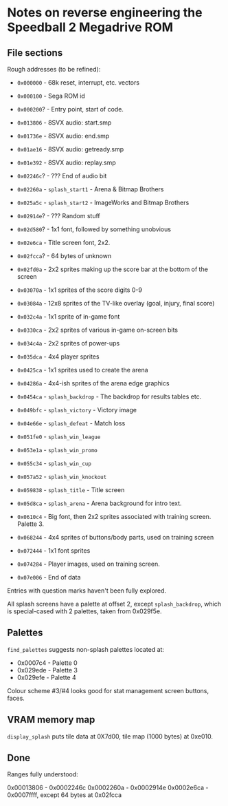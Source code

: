 # Notes on reverse engineering the Speedball 2 Megadrive ROM

## File sections

Rough addresses (to be refined):

 * `0x000000` - 68k reset, interrupt, etc. vectors
 * `0x000100` - Sega ROM id
 * `0x000200`? - Entry point, start of code.

 * `0x013806` - 8SVX audio: start.smp
 * `0x01736e` - 8SVX audio: end.smp
 * `0x01ae16` - 8SVX audio: getready.smp
 * `0x01e392` - 8SVX audio: replay.smp
 * `0x02246c`? - ??? End of audio bit

 * `0x02260a` - `splash_start1` - Arena & Bitmap Brothers
 * `0x025a5c` - `splash_start2` - ImageWorks and Bitmap Brothers

 * `0x02914e`? - ??? Random stuff
 * `0x02d580`? - 1x1 font, followed by something unobvious
 * `0x02e6ca` - Title screen font, 2x2.
 * `0x02fcca`? - 64 bytes of unknown
 * `0x02fd0a` - 2x2 sprites making up the score bar at the bottom of
                the screen
 * `0x03070a` - 1x1 sprites of the score digits 0-9
 * `0x03084a` - 12x8 sprites of the TV-like overlay (goal, injury, final score)
 * `0x032c4a` - 1x1 sprite of in-game font
 * `0x0330ca` - 2x2 sprites of various in-game on-screen bits
 * `0x034c4a` - 2x2 sprites of power-ups
 * `0x035dca` - 4x4 player sprites
 * `0x0425ca` - 1x1 sprites used to create the arena
 * `0x04286a` - 4x4-ish sprites of the arena edge graphics
 * `0x0454ca` - `splash_backdrop` - The backdrop for results tables etc.
 * `0x049bfc` - `splash_victory` - Victory image
 * `0x04e66e` - `splash_defeat` - Match loss
 * `0x051fe0` - `splash_win_league`
 * `0x053e1a` - `splash_win_promo`
 * `0x055c34` - `splash_win_cup`
 * `0x057a52` - `splash_win_knockout`
 * `0x059838` - `splash_title` - Title screen
 * `0x05d8ca` - `splash_arena` - Arena background for intro text.
 * `0x0610c4` - Big font, then 2x2 sprites associated with training
                screen. Palette 3.
 * `0x068244` - 4x4 sprites of buttons/body parts, used on training screen
 * `0x072444` - 1x1 font sprites
 * `0x074284` - Player images, used on training screen.
 * `0x07e006` - End of data

Entries with question marks haven't been fully explored.

All splash screens have a palette at offset 2, except
`splash_backdrop`, which is special-cased with 2 palettes, taken from
0x029f5e.

## Palettes

`find_palettes` suggests non-splash palettes located at:

 * 0x0007c4 - Palette 0
 * 0x029ede - Palette 3
 * 0x029efe - Palette 4

Colour scheme #3/#4 looks good for stat management screen buttons, faces.

## VRAM memory map

`display_splash` puts tile data at 0X7d00, tile map (1000 bytes) at
0xe010.

## Done

Ranges fully understood:

0x00013806 - 0x0002246c
0x0002260a - 0x0002914e
0x0002e6ca - 0x0007ffff, except 64 bytes at 0x02fcca
